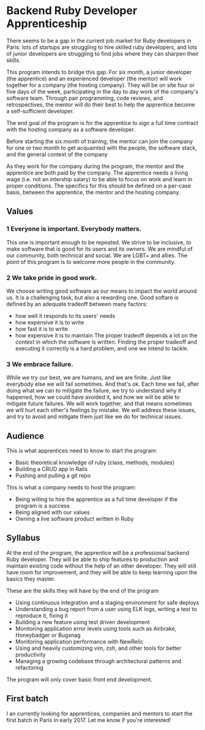 # Backend Ruby Developer Apprenticeship

There seems to be a gap in the current job market for Ruby developers in Paris: lots of startups are struggling to hire skilled ruby developers, and lots of junior developers are struggling to find jobs where they can sharpen their skills.

This program intends to bridge this gap. For six month, a junior developer (the apprentice) and an experienced developer (the mentor) will work together for a company (the hosting company). They will be on site four or five days of the week, participating in the day to day work of the company's software team. Through pair programming, code reviews, and retrospectives, the mentor will do their best to help the apprentice become a self-sufficient developer.

The end goal of the program is for the apprentice to sign a full time contract with the hosting company as a software developer.

Before starting the six month of training, the mentor can join the company for one or two month to get acquainted with the people, the software stack, and the general context of the company

As they work for the company during the program, the mentor and the apprentice are both paid by the company. The apprentice needs a living wage (i.e. not an intership salary) to be able to focus on work and learn in proper conditions. The specifics for this should be defined on a per-case basis, between the apprentice, the mentor and the hosting company.

## Values

### 1 Everyone is important. Everybody matters.

This one is important enough to be repeated. We strive to be inclusive, to make software that is good for its users and its owners. We are mindful of our community, both technical and social. We are LGBT+ and allies. The point of this program is to welcome more people in the community.

### 2 We take pride in good work.

We choose writing good software as our means to impact the world around us. It is a challenging task, but also a rewarding one.
Good softare is defined by an adequate tradeoff between many factors:
- how well it responds to its users' needs
- how expensive it is to write
- how fast it is to write
- how expensive it is to maintain
The proper tradeoff depends a lot on the context in which the software is written. Finding the proper tradeoff and executing it correctly is a hard problem, and one we intend to tackle.

### 3 We embrace failure.

While we try our best, we are humans, and we are finite.
Just like everybody else we will fail sometimes. And that's ok.
Each time we fail, after doing what we can to mitigate the failure, we try to understand why it happened, how we could have avoided it, and how we will be able to mitigate future failures.
We will work together, and that means sometimes we will hurt each other's feelings by mistake. We will address these issues, and try to avoid and mitigate them just like we do for technical issues.

## Audience

This is what apprentices need to know to start the program:
- Basic theoretical knowledge of ruby (class, methods, modules)
- Building a CRUD app in Rails
- Pushing and pulling a git repo

This is what a company needs to host the program:
- Being willing to hire the apprentice as a full time developer if the program is a success
- Being aligned with our values
- Owning a live software product written in Ruby

## Syllabus

At the end of the program, the apprentice will be a professional backend Ruby developer. They will be able to ship features to production and maintain existing code without the help of an other developer.
They will still have room for improvement, and they will be able to keep learning upon the basics they master.

These are the skills they will have by the end of the program
- Using continuous integration and a staging environment for safe deploys
- Understanding a bug report from a user using ELK logs, writing a test to reproduce it, fixing it
- Building a new feature using test driven development
- Monitoring application error levels using tools such as Airbrake, Honeybadger or Bugsnag
- Monitoring application performance with NewRelic
- Using and heavily customizing vim, zsh, and other tools for better productivity
- Managing a growing codebase through architectural patterns and refactoring

The program will only cover basic front end development.

## First batch

I an currently looking for apprentices, companies and mentors to start the first batch in Paris in early 2017. Let me know if you're interested!
